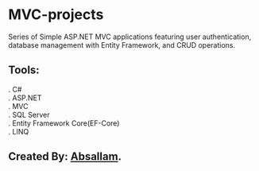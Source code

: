 # MVC-projects
Series of Simple ASP.NET MVC applications featuring user authentication, database management with Entity Framework, and CRUD operations.

## Tools:
. C#<br/>
. ASP.NET<br/>
. MVC<br/>
. SQL Server<br/>
. Entity Framework Core(EF-Core)<br/>
. LINQ<br/>


## Created By: [Absallam](https://github.com/absallam1999).
